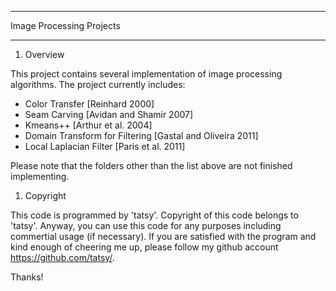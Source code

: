 ***
Image Processing Projects
***

1. Overview

 This project contains several implementation of image processing algorithms.
 The project currently includes:
 - Color Transfer [Reinhard 2000]
 - Seam Carving [Avidan and Shamir 2007]
 - Kmeans++ [Arthur et al. 2004]
 - Domain Transform for Filtering [Gastal and Oliveira 2011]
 - Local Laplacian Filter [Paris et al. 2011]
 
 Please note that the folders other than the list above are not finished implementing.
 
1. Copyright

 This code is programmed by 'tatsy'. Copyright of this code belongs to 'tatsy'.
 Anyway, you can use this code for any purposes including commertial usage (if necessary).
 If you are satisfied with the program and kind enough of cheering me up, please follow
 my github account https://github.com/tatsy/.

 Thanks!
